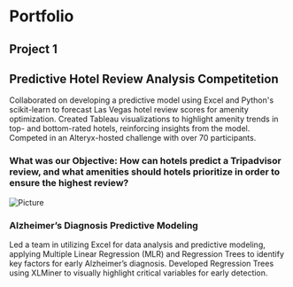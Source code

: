 # Portfolio

## Project 1
## Predictive Hotel Review Analysis Competitetion
Collaborated on developing a predictive model using Excel and Python's scikit-learn to forecast Las Vegas hotel review scores for amenity optimization. Created Tableau visualizations to highlight amenity trends in top- and bottom-rated hotels, reinforcing insights from the model. Competed in an Alteryx-hosted challenge with over 70 participants.

### What was our Objective: How can hotels predict a Tripadvisor review, and what amenities should hotels prioritize in order to ensure the highest review?




![Picture](assets/img/Grad.png)


### Alzheimer’s Diagnosis Predictive Modeling
Led a team in utilizing Excel for data analysis and predictive modeling, applying Multiple Linear Regression (MLR) and Regression Trees to identify key factors for early Alzheimer’s diagnosis. Developed Regression Trees using XLMiner to visually highlight critical variables for early detection.







